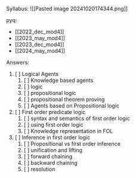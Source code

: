 Syllabus:
	![[Pasted image 20241020174344.png]]

pyq:
- [[2022_dec_mod4]]
- [[2023_may_mod4]]
- [[2023_dec_mod4]]
- [[2024_may_mod4]]

Answers:
1. [ ] Logical Agents
	1. [ ] Knowledge based agents
	2. [ ] logic
	3. [ ] propositional logic
	4. [ ] propositional theorem proving
	5. [ ] Agents based on Propositional logic
2. [ ] First order predicate logic
	1. [ ] syntax and semantics of first order logic
	2. [ ] using first order logic
	3. [ ] Knowledge representation in FOL
3. [ ] Inference in first order logic
	1. [ ] Propositional vs first order inference
	2. [ ] unification and lifting
	3. [ ] forward chaining
	4. [ ] backward chaining
	5. [ ] resolution
